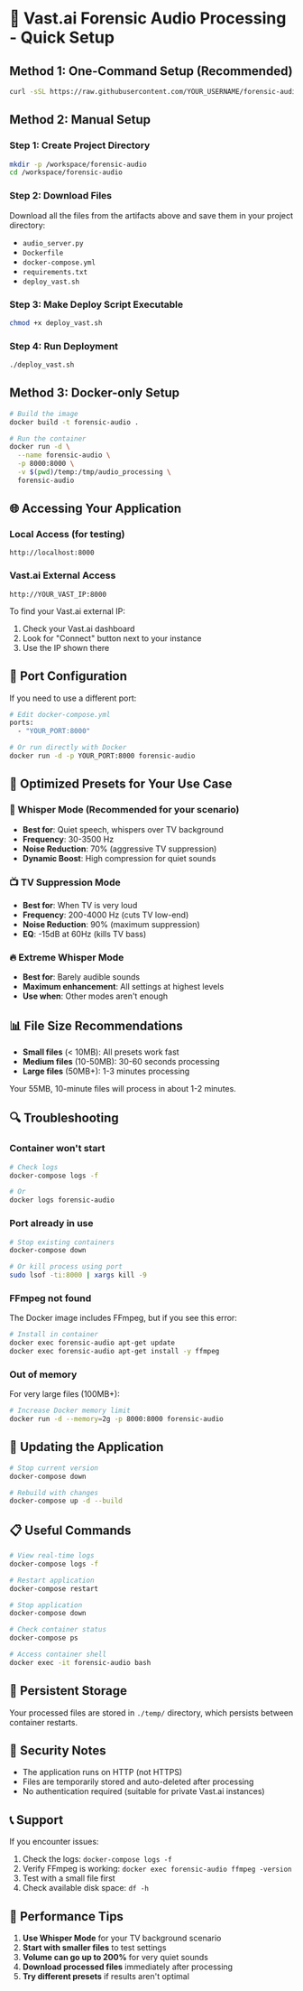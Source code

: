 # 🚀 Vast.ai Forensic Audio Processing - Quick Setup

## Method 1: One-Command Setup (Recommended)

```bash
curl -sSL https://raw.githubusercontent.com/YOUR_USERNAME/forensic-audio/main/deploy_vast.sh | bash
```

## Method 2: Manual Setup

### Step 1: Create Project Directory
```bash
mkdir -p /workspace/forensic-audio
cd /workspace/forensic-audio
```

### Step 2: Download Files
Download all the files from the artifacts above and save them in your project directory:
- `audio_server.py`
- `Dockerfile`
- `docker-compose.yml`
- `requirements.txt`
- `deploy_vast.sh`

### Step 3: Make Deploy Script Executable
```bash
chmod +x deploy_vast.sh
```

### Step 4: Run Deployment
```bash
./deploy_vast.sh
```

## Method 3: Docker-only Setup

```bash
# Build the image
docker build -t forensic-audio .

# Run the container
docker run -d \
  --name forensic-audio \
  -p 8000:8000 \
  -v $(pwd)/temp:/tmp/audio_processing \
  forensic-audio
```

## 🌐 Accessing Your Application

### Local Access (for testing)
```
http://localhost:8000
```

### Vast.ai External Access
```
http://YOUR_VAST_IP:8000
```

To find your Vast.ai external IP:
1. Check your Vast.ai dashboard
2. Look for "Connect" button next to your instance
3. Use the IP shown there

## 🔧 Port Configuration

If you need to use a different port:

```bash
# Edit docker-compose.yml
ports:
  - "YOUR_PORT:8000"

# Or run directly with Docker
docker run -d -p YOUR_PORT:8000 forensic-audio
```

## 🎯 Optimized Presets for Your Use Case

### 👤 Whisper Mode (Recommended for your scenario)
- **Best for**: Quiet speech, whispers over TV background
- **Frequency**: 30-3500 Hz
- **Noise Reduction**: 70% (aggressive TV suppression)
- **Dynamic Boost**: High compression for quiet sounds

### 📺 TV Suppression Mode
- **Best for**: When TV is very loud
- **Frequency**: 200-4000 Hz (cuts TV low-end)
- **Noise Reduction**: 90% (maximum suppression)
- **EQ**: -15dB at 60Hz (kills TV bass)

### 🔥 Extreme Whisper Mode
- **Best for**: Barely audible sounds
- **Maximum enhancement**: All settings at highest levels
- **Use when**: Other modes aren't enough

## 📊 File Size Recommendations

- **Small files** (< 10MB): All presets work fast
- **Medium files** (10-50MB): 30-60 seconds processing
- **Large files** (50MB+): 1-3 minutes processing

Your 55MB, 10-minute files will process in about 1-2 minutes.

## 🔍 Troubleshooting

### Container won't start
```bash
# Check logs
docker-compose logs -f

# Or
docker logs forensic-audio
```

### Port already in use
```bash
# Stop existing containers
docker-compose down

# Or kill process using port
sudo lsof -ti:8000 | xargs kill -9
```

### FFmpeg not found
The Docker image includes FFmpeg, but if you see this error:
```bash
# Install in container
docker exec forensic-audio apt-get update
docker exec forensic-audio apt-get install -y ffmpeg
```

### Out of memory
For very large files (100MB+):
```bash
# Increase Docker memory limit
docker run -d --memory=2g -p 8000:8000 forensic-audio
```

## 🔄 Updating the Application

```bash
# Stop current version
docker-compose down

# Rebuild with changes
docker-compose up -d --build
```

## 📋 Useful Commands

```bash
# View real-time logs
docker-compose logs -f

# Restart application
docker-compose restart

# Stop application
docker-compose down

# Check container status
docker-compose ps

# Access container shell
docker exec -it forensic-audio bash
```

## 💾 Persistent Storage

Your processed files are stored in `./temp/` directory, which persists between container restarts.

## 🔐 Security Notes

- The application runs on HTTP (not HTTPS)
- Files are temporarily stored and auto-deleted after processing
- No authentication required (suitable for private Vast.ai instances)

## 📞 Support

If you encounter issues:
1. Check the logs: `docker-compose logs -f`
2. Verify FFmpeg is working: `docker exec forensic-audio ffmpeg -version`
3. Test with a small file first
4. Check available disk space: `df -h`

## 🎯 Performance Tips

1. **Use Whisper Mode** for your TV background scenario
2. **Start with smaller files** to test settings
3. **Volume can go up to 200%** for very quiet sounds
4. **Download processed files** immediately after processing
5. **Try different presets** if results aren't optimal